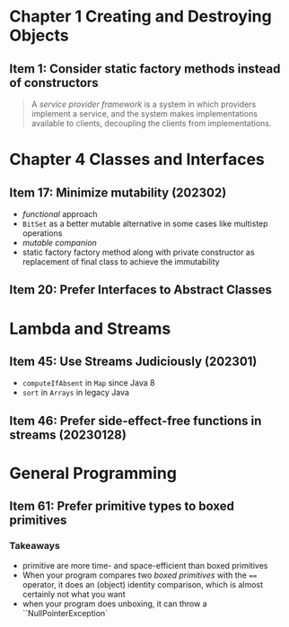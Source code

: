 # Chapter 1 Creating and Destroying Objects
## Item 1: Consider static factory methods instead of constructors
> A *service provider framework* is a system in which providers implement a service, and the system makes implementations available to clients, decoupling the clients from implementations.

# Chapter 4 Classes and Interfaces
## Item 17: Minimize mutability (202302)

* *functional* approach
* `BitSet` as a better mutable alternative in some cases like multistep operations
* *mutable companion*
* static factory factory method along with private constructor as replacement of final class to achieve the immutability

## Item 20: Prefer Interfaces to Abstract Classes

# Lambda and Streams
## Item 45: Use Streams Judiciously (202301)

* `computeIfAbsent` in `Map` since Java 8
* `sort` in `Arrays` in legacy Java

## Item 46: Prefer side-effect-free functions in streams (20230128)

# General Programming
## Item 61: Prefer primitive types to boxed primitives
### Takeaways
* primitive are more time- and space-efficient than boxed primitives
* When your program compares two *boxed primitives* with the `==` operator, it does an (object) identity comparison, which is almost certainly not what you want
* when your program does unboxing, it can throw a ``NullPointerException`
